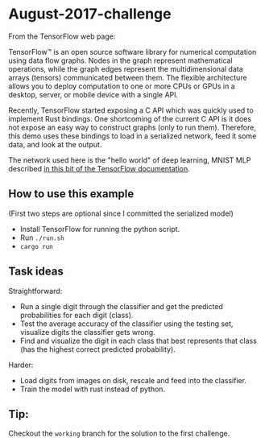 # August-2017-challenge

From the TensorFlow web page:

  TensorFlow™ is an open source software library for numerical computation using data flow graphs. Nodes in the graph represent mathematical operations, while the graph edges represent the multidimensional data arrays (tensors) communicated between them. The flexible architecture allows you to deploy computation to one or more CPUs or GPUs in a desktop, server, or mobile device with a single API.

Recently, TensorFlow started exposing a C API which was quickly used to implement Rust bindings.
One shortcoming of the current C API is it does not expose an easy way to construct graphs (only to
run them). Therefore, this demo uses these bindings to load in a serialized network, feed it some
data, and look at the output.

The network used here is the "hello world" of deep learning, MNIST MLP described [in this bit of the TensorFlow
documentation](https://www.tensorflow.org/get_started/mnist/beginners).

## How to use this example
(First two steps are optional since I committed the serialized model)
- Install TensorFlow for running the python script.
- Run `./run.sh`
- `cargo run`

## Task ideas

Straightforward:
- Run a single digit through the classifier and get the predicted probabilities for each digit
    (class).
- Test the average accuracy of the classifier using the testing set, visualize digits the classifier
    gets wrong.
- Find and visualize the digit in each class that best represents that class (has the highest
    correct predicted probability).

Harder:
- Load digits from images on disk, rescale and feed into the classifier.
- Train the model with rust instead of python.

## Tip:

Checkout the `working` branch for the solution to the first challenge.
